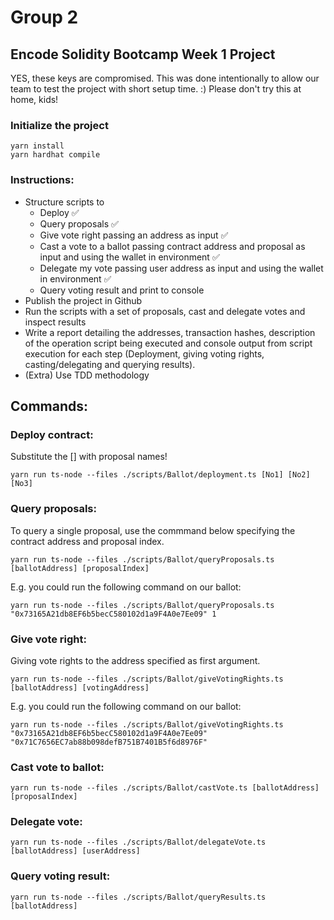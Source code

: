 # Group 2
## Encode Solidity Bootcamp Week 1 Project
YES, these keys are compromised. This was done intentionally to allow our team to test the project with short setup time. :) Please don't try this at home, kids!
### Initialize the project
<pre><code>yarn install
yarn hardhat compile
</code></pre>

### Instructions:
* Structure scripts to
  * Deploy :white_check_mark:
  * Query proposals :white_check_mark:
  * Give vote right passing an address as input :white_check_mark:
  * Cast a vote to a ballot passing contract address and proposal as input and using the wallet in environment :white_check_mark:
  * Delegate my vote passing  user address as input and using the wallet in environment :white_check_mark:
  * Query voting result and print to console
* Publish the project in Github
* Run the scripts with a set of proposals, cast and delegate votes and inspect results
* Write a report detailing the addresses, transaction hashes, description of the operation script being executed and console output from script execution for each step (Deployment, giving voting rights, casting/delegating and querying results).
* (Extra) Use TDD methodology

## Commands:

### Deploy contract:

Substitute the [] with proposal names!
<pre><code>yarn run ts-node --files ./scripts/Ballot/deployment.ts [No1] [No2] [No3]
</code></pre>


### Query proposals:

To query a single proposal, use the commmand below specifying the contract address and proposal index.
<pre><code>yarn run ts-node --files ./scripts/Ballot/queryProposals.ts [ballotAddress] [proposalIndex]
</code></pre>
E.g. you could run the following command on our ballot:
<pre><code>yarn run ts-node --files ./scripts/Ballot/queryProposals.ts "0x73165A21db8EF6b5becC580102d1a9F4A0e7Ee09" 1
</code></pre>

### Give vote right:

Giving vote rights to the address specified as first argument.
<pre><code>yarn run ts-node --files ./scripts/Ballot/giveVotingRights.ts [ballotAddress] [votingAddress]
</code></pre>

E.g. you could run the following command on our ballot:
<pre><code>yarn run ts-node --files ./scripts/Ballot/giveVotingRights.ts "0x73165A21db8EF6b5becC580102d1a9F4A0e7Ee09" "0x71C7656EC7ab88b098defB751B7401B5f6d8976F"
</code></pre>

### Cast vote to ballot:

<pre><code>yarn run ts-node --files ./scripts/Ballot/castVote.ts [ballotAddress] [proposalIndex]
</code></pre>

### Delegate vote:

<pre><code>yarn run ts-node --files ./scripts/Ballot/delegateVote.ts [ballotAddress] [userAddress]
</code></pre>

### Query voting result:

<pre><code>yarn run ts-node --files ./scripts/Ballot/queryResults.ts [ballotAddress]
</code></pre>
